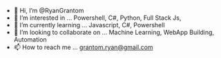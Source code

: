 - 👋 Hi, I’m @RyanGrantom
- 👀 I’m interested in ... Powershell, C#, Python, Full Stack Js, 
- 🌱 I’m currently learning ... Javascript, C#, Powershell
- 💞️ I’m looking to collaborate on ... Machine Learning, WebApp Building, Automation
- 📫 How to reach me ... grantom.ryan@gmail.com

<!---
RyanGrantom/RyanGrantom is a ✨ special ✨ repository because its `README.md` (this file) appears on your GitHub profile.
You can click the Preview link to take a look at your changes.
--->
